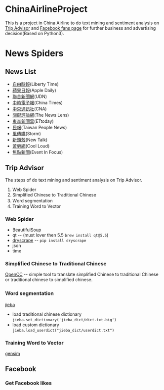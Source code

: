 # ChinaAirlineProject
This is a project in China Airline to do text mining and sentiment analysis on [Trip Advisor](https://www.tripadvisor.com.tw/Airline_Review-d8729049-Reviews-Cheap-Flights-China-Airlines) and [Facebook fans page](https://www.facebook.com/chinaairlines.travelchannel/?fref=ts) for further business and advertising decision(Based on Python3).

# News Spiders

## News List

- [自由時報](http://news.ltn.com.tw/list/BreakingNews)(Liberty Time)
- [蘋果日報](http://www.appledaily.com.tw/realtimenews/section/new/)(Apple Daily)
- [聯合新聞網](https://udn.com/news/breaknews/1)(UDN)
- [中時電子報](http://www.chinatimes.com/realtimenews)(China Times)
- [中央通訊社](http://www.cna.com.tw/list/aall-1.aspx)(CNA)
- [關鍵評論網](https://www.thenewslens.com/news)(The News Lens)
- [東森新聞雲](http://www.ettoday.net/news/news-list.htm)(ETtoday)
- [民報](http://www.peoplenews.tw/list/%E7%B8%BD%E8%A6%BD)(Taiwan People News)
- [風傳媒](http://www.storm.mg/articles)(Storm)
- [新頭殼](https://newtalk.tw/news/summary/today)(New Talk)
- [苦勞網](http://www.coolloud.org.tw/story)(Cool Loud)
- [焦點新聞](http://www.eventsinfocus.org/)(Event In Focus)

## Trip Advisor
The steps of do text mining and sentiment analysis on Trip Advisor.

1. Web Spider
2. Simplified Chinese to Traditional Chinese
3. Ｗord segmentation
4. Training Word to Vector

### Web Spider

- BeautifulSoup
- qt -- (must lover then 5.5 `brew install qt@5.5`)
- [dryscrape](http://dryscrape.readthedocs.io/en/latest/installation.html) -- `pip install dryscrape`
- json
- time

### Simplified Chinese to Traditional Chinese
[OpenCC](https://github.com/BYVoid/OpenCC) -- simple tool to translate simplified Chinese to traditional Chinese or traditional chinese to simplified chinese.
### Ｗord segmentation
[jieba](https://github.com/fxsjy/jieba)

- load traditional chinese dictionary `jieba.set_dictionary('jieba_dict/dict.txt.big')`
- load custom dictionary `jieba.load_userdict("jieba_dict/userdict.txt")`

### Training Word to Vector
[gensim](https://radimrehurek.com/gensim/)
## Facebook
### Get Facebook likes
